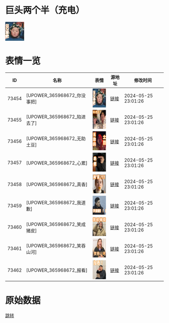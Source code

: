 # 巨头两个半（充电）

<img src="./cover.png" height="60" alt="cover" />

# 表情一览

|ID|名称|表情|源地址|修改时间|
|----|----|----|----|----|
|73454|[UPOWER_365968672_你没事把]|<img src="./pic/073454_%5BUPOWER_365968672_你没事把%5D.png" height="60" alt="你没事把"/>|[链接](https://i0.hdslb.com/bfs/garb/7c60c337fe77854e2a61de4405c15071c66fd712.png)|2024-05-25 23:01:26|
|73455|[UPOWER_365968672_陷进去了]|<img src="./pic/073455_%5BUPOWER_365968672_陷进去了%5D.png" height="60" alt="陷进去了"/>|[链接](https://i0.hdslb.com/bfs/garb/7ccd128667fd4f51f6830d800662598960701e05.png)|2024-05-25 23:01:26|
|73456|[UPOWER_365968672_无助土豆]|<img src="./pic/073456_%5BUPOWER_365968672_无助土豆%5D.png" height="60" alt="无助土豆"/>|[链接](https://i0.hdslb.com/bfs/garb/5f6a01c8ed6cde77c85c53305b394d9ddfc310a5.png)|2024-05-25 23:01:26|
|73457|[UPOWER_365968672_心累]|<img src="./pic/073457_%5BUPOWER_365968672_心累%5D.png" height="60" alt="心累"/>|[链接](https://i0.hdslb.com/bfs/garb/a89587519b115c2529830997e26c6261d2ed0fab.png)|2024-05-25 23:01:26|
|73458|[UPOWER_365968672_真香]|<img src="./pic/073458_%5BUPOWER_365968672_真香%5D.png" height="60" alt="真香"/>|[链接](https://i0.hdslb.com/bfs/garb/100518cf260035c52ffa8dd6934471f87a02f380.png)|2024-05-25 23:01:26|
|73459|[UPOWER_365968672_我道歉]|<img src="./pic/073459_%5BUPOWER_365968672_我道歉%5D.png" height="60" alt="我道歉"/>|[链接](https://i0.hdslb.com/bfs/garb/c1858fe35b1e6e13e965741ae5a6150bfb89132b.png)|2024-05-25 23:01:26|
|73460|[UPOWER_365968672_笑成猪皮]|<img src="./pic/073460_%5BUPOWER_365968672_笑成猪皮%5D.png" height="60" alt="笑成猪皮"/>|[链接](https://i0.hdslb.com/bfs/garb/55b4c9a245318ff270f413b606b8896c84c850b1.png)|2024-05-25 23:01:26|
|73461|[UPOWER_365968672_笑吞山河]|<img src="./pic/073461_%5BUPOWER_365968672_笑吞山河%5D.png" height="60" alt="笑吞山河"/>|[链接](https://i0.hdslb.com/bfs/garb/de06500b6e0a724864b79ae315c25fa2d527b40e.png)|2024-05-25 23:01:26|
|73462|[UPOWER_365968672_报看]|<img src="./pic/073462_%5BUPOWER_365968672_报看%5D.png" height="60" alt="报看"/>|[链接](https://i0.hdslb.com/bfs/garb/b53c348a3cc6d7de9c905551515beac9ac592f8b.png)|2024-05-25 23:01:26|

# 原始数据

[跳转](./raw.json)

